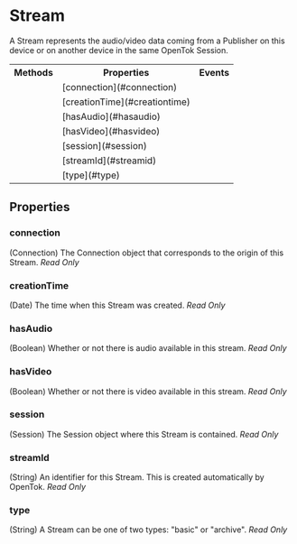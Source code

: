 # Stream

A Stream represents the audio/video data coming from a Publisher on this device or on another device in the same OpenTok Session.

<nav>
  <table>
    <tr>
      <th>Methods</th>
      <th>Properties</th>
      <th>Events</th>
    </tr>
    <tr>
      <td></td>
      <td>[connection](#connection)</td>
      <td></td>
    </tr>
    <tr>
      <td></td>
      <td>[creationTime](#creationtime)</td>
      <td></td>
    </tr>
    <tr>
      <td></td>
      <td>[hasAudio](#hasaudio)</td>
      <td></td>
    </tr>
    <tr>
      <td></td>
      <td>[hasVideo](#hasvideo)</td>
      <td></td>
    </tr>
    <tr>
      <td></td>
      <td>[session](#session)</td>
      <td></td>
    </tr>
    <tr>
      <td></td>
      <td>[streamId](#streamid)</td>
      <td></td>
    </tr>
    <tr>
      <td></td>
      <td>[type](#type)</td>
      <td></td>
    </tr>
  </table>
</nav>

## Properties

### connection

(Connection) The Connection object that corresponds to the origin of this Stream. _Read Only_

### creationTime

(Date) The time when this Stream was created. _Read Only_

### hasAudio

(Boolean) Whether or not there is audio available in this stream. _Read Only_

### hasVideo

(Boolean) Whether or not there is video available in this stream. _Read Only_

### session

(Session) The Session object where this Stream is contained. _Read Only_

### streamId

(String) An identifier for this Stream. This is created automatically by OpenTok. _Read Only_

### type

(String) A Stream can be one of two types: "basic" or "archive". _Read Only_
